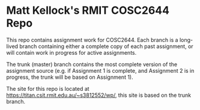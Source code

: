 # Matt Kellock's RMIT COSC2644 Repo

This repo contains assignment work for COSC2644. Each branch is a long-lived branch containing either a complete copy of each past assignment, or will contain work in progress for active assignments.

The trunk (master) branch contains the most complete version of the assignment source (e.g. if Assignment 1 is complete, and Assignment 2 is in progress, the trunk will be based on Assignment 1).

The site for this repo is located at https://titan.csit.rmit.edu.au/~s3812552/wp/, this site is based on the trunk branch.
